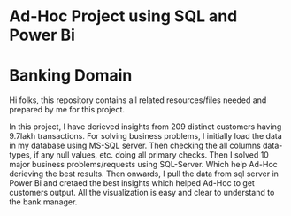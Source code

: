 # Ad-Hoc Project using SQL and Power Bi 
# Banking Domain
Hi folks, this repository contains all related resources/files needed and prepared by me for this project.

In this project, I have derieved insights from 209 distinct customers having 9.7lakh transactions.
For solving business problems, I initially load the data in my database using MS-SQL server.
Then checking the all columns data-types, if any null values, etc. doing all primary checks.
Then I solved 10 major business problems/requests using SQL-Server. Which help Ad-Hoc derieving the best results.
Then onwards, I pull the data from sql server in Power Bi and cretaed the best insights which helped Ad-Hoc to get customers output.
All the visualization is easy and clear to understand to the bank manager.
